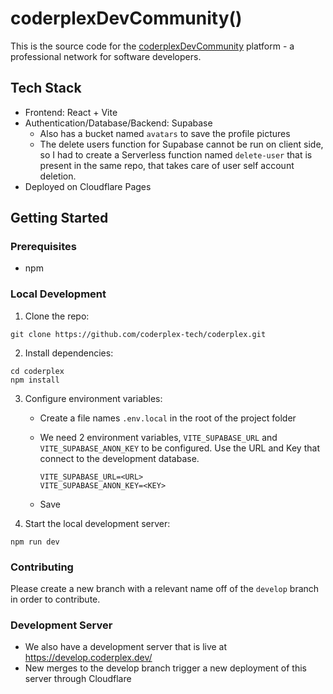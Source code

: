 # coderplexDevCommunity()
This is the source code for the [coderplexDevCommunity](https://coderplex.dev) platform - a professional network for software developers.

## Tech Stack
- Frontend: React + Vite
- Authentication/Database/Backend: Supabase
  - Also has a bucket named `avatars` to save the profile pictures
  - The delete users function for Supabase cannot be run on client side, so I had to create a Serverless function named `delete-user` that is present in the same repo, that takes care of user self account deletion.
- Deployed on Cloudflare Pages

## Getting Started

### Prerequisites
- npm

### Local Development
1. Clone the repo:
```
git clone https://github.com/coderplex-tech/coderplex.git
```

2. Install dependencies:
```
cd coderplex
npm install
```

3. Configure environment variables:
   - Create a file names `.env.local` in the root of the project folder
   - We need 2 environment variables, `VITE_SUPABASE_URL` and `VITE_SUPABASE_ANON_KEY` to be configured. Use the URL and Key that connect to the development database.
     
     ```
     VITE_SUPABASE_URL=<URL>
     VITE_SUPABASE_ANON_KEY=<KEY>
     ```
   - Save
     
4. Start the local development server:
```
npm run dev
```

### Contributing
Please create a new branch with a relevant name off of the `develop` branch in order to contribute.

### Development Server
- We also have a development server that is live at https://develop.coderplex.dev/
- New merges to the develop branch trigger a new deployment of this server through Cloudflare
